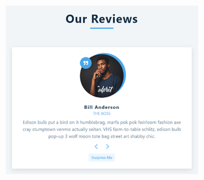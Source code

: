 ![image-20201218165255641](https://raw.githubusercontent.com/macshion/PicBed/main/images/image-20201218165255641.png)